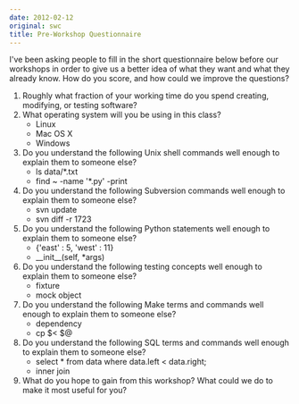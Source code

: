 ```yaml
---
date: 2012-02-12
original: swc
title: Pre-Workshop Questionnaire
---
```

<p>I've been asking people to fill in the short questionnaire below before our workshops in order to give us a better idea of what they want and what they already know.  How do you score, and how could we improve the questions?</p>
<ol>
<li>Roughly what fraction of your working time do you spend creating, modifying, or testing software?</li>
<li>What operating system will you be using in this class?
<ul>
<li>Linux</li>
<li>Mac OS X</li>
<li>Windows</li>
</ul>
</li>
<li>Do you understand the following Unix shell commands well enough to explain them to someone else?
<ul>
<li>ls data/*.txt</li>
<li>find ~ -name '*.py' -print</li>
</ul>
</li>
<li>Do you understand the following Subversion commands well enough to explain them to someone else?
<ul>
<li>svn update</li>
<li>svn diff -r 1723</li>
</ul>
</li>
<li>Do you understand the following Python statements well enough to explain them to someone else?
<ul>
<li>{'east' : 5, 'west' : 11}</li>
<li>__init__(self, *args)</li>
</ul>
</li>
<li>Do you understand the following testing concepts well enough to explain them to someone else?
<ul>
<li>fixture</li>
<li>mock object</li>
</ul>
</li>
<li>Do you understand the following Make terms and commands well enough to explain them to someone else?
<ul>
<li>dependency</li>
<li>cp $&lt; $@</li>
</ul>
</li>
<li>Do you understand the following SQL terms and commands well enough to explain them to someone else?
<ul>
<li>select * from data where data.left &lt; data.right;</li>
<li>inner join</li>
</ul>
</li>
<li>What do you hope to gain from this workshop? What could we do to make it most useful for you?</li>
</ol>
